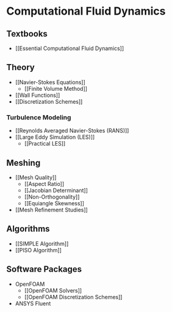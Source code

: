 # Computational Fluid Dynamics
## Textbooks

- [[Essential Computational Fluid Dynamics]]

## Theory

- [[Navier-Stokes Equations]]
	- [[Finite Volume Method]]
- [[Wall Functions]]
- [[Discretization Schemes]]

### Turbulence Modeling

- [[Reynolds Averaged Navier-Stokes (RANS)]]
- [[Large Eddy Simulation (LES)]]
	- [[Practical LES]]

## Meshing

- [[Mesh Quality]]
	- [[Aspect Ratio]]
	- [[Jacobian Determinant]]
	- [[Non-Orthogonality]]
	- [[Equiangle Skewness]]
- [[Mesh Refinement Studies]]

## Algorithms

- [[SIMPLE Algorithm]]
- [[PISO Algorithm]]

## Software Packages

- OpenFOAM
	- [[OpenFOAM Solvers]]
	- [[OpenFOAM Discretization Schemes]]
- ANSYS Fluent
